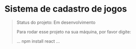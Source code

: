 <h1>Sistema de cadastro de jogos</h1>

> Status do projeto: Em desenvolvimento
>
> Para rodar esse projeto na sua máquina, por favor digite:
> 
> ...
> npm install react
> ...
